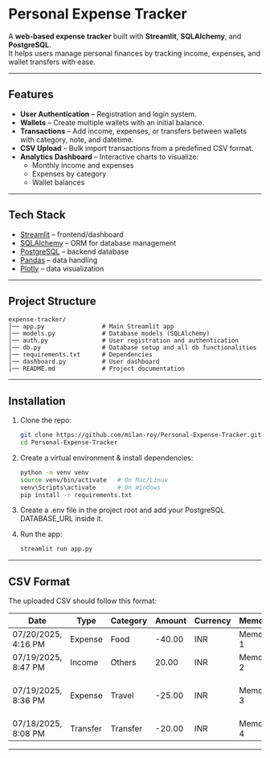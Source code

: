
# Personal Expense Tracker

A **web-based expense tracker** built with **Streamlit**, **SQLAlchemy**, and **PostgreSQL**.  
It helps users manage personal finances by tracking income, expenses, and wallet transfers with ease.  

---

## Features
- **User Authentication** – Registration and login system.  
- **Wallets** – Create multiple wallets with an initial balance.  
- **Transactions** – Add income, expenses, or transfers between wallets with category, note, and datetime.  
- **CSV Upload** – Bulk import transactions from a predefined CSV format.  
- **Analytics Dashboard** – Interactive charts to visualize:  
  - Monthly income and expenses  
  - Expenses by category  
  - Wallet balances  

---

## Tech Stack
- [Streamlit](https://streamlit.io/) – frontend/dashboard  
- [SQLAlchemy](https://www.sqlalchemy.org/) – ORM for database management  
- [PostgreSQL](https://www.postgresql.org/) – backend database  
- [Pandas](https://pandas.pydata.org/) – data handling  
- [Plotly](https://plotly.com/python/) – data visualization  

---

## Project Structure
```
expense-tracker/
│── app.py                # Main Streamlit app
│── models.py             # Database models (SQLAlchemy)
│── auth.py               # User registration and authentication
│── db.py                 # Database setup and all db functionalities
│── requirements.txt      # Dependencies
│── dashboard.py          # User dashboard
│── README.md             # Project documentation
```

---

## Installation

1. Clone the repo:
   ```bash
   git clone https://github.com/milan-roy/Personal-Expense-Tracker.git
   cd Personal-Expense-Tracker
   ```

2. Create a virtual environment & install dependencies:
   ```bash
   python -m venv venv
   source venv/bin/activate   # On Mac/Linux
   venv\Scripts\activate      # On Windows
   pip install -r requirements.txt
   ```

3. Create a .env file in the project root and add your PostgreSQL DATABASE_URL inside it.

4. Run the app:
   ```bash
   streamlit run app.py
   ```

---

## CSV Format
The uploaded CSV should follow this format:

| Date                | Type     | Category     | Amount | Currency | Memo       | Wallet                |
| ------------------- | -------- | ------------ | ------ | -------- | ---------- | --------------------- |
| 07/20/2025, 4:16 PM | Expense  | Food         | -40.00 | INR      | Memo 1     | Wallet 1              |
| 07/19/2025, 8:47 PM | Income   | Others       |  20.00 | INR      | Memo 2     | Wallet 2              |
| 07/19/2025, 8:36 PM | Expense  | Travel       | -25.00 | INR      | Memo 3     | Wallet 1 -> Wallet 2  |
| 07/18/2025, 8:08 PM | Transfer | Transfer     | -20.00 | INR      | Memo 4     | Wallet 1              |

---

